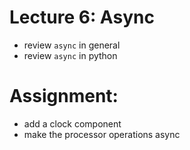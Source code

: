 # Lecture 6: Async

* review `async` in general
* review `async` in python

# Assignment:

* add a clock component
* make the processor operations async